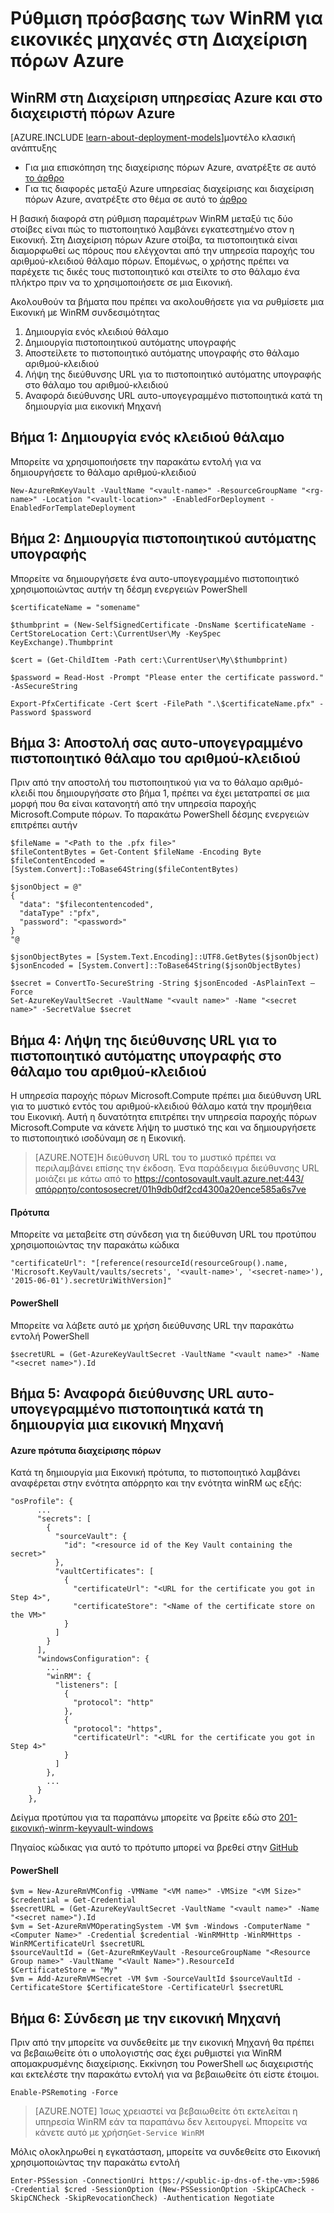 <properties
    pageTitle="Ρύθμιση πρόσβασης των WinRM για εικονικές μηχανές στη Διαχείριση πόρων Azure | Microsoft Azure"
    description="Τρόπος εγκατάστασης του WinRM πρόσβαση για χρήση με ένα διαχειριστή πόρων Azure εικονική μηχανή"
    services="virtual-machines-windows"
    documentationCenter=""
    authors="singhkays"
    manager="timlt"
    editor=""
    tags="azure-resource-manager"/>

<tags
    ms.service="virtual-machines-windows"
    ms.workload="infrastructure-services"
    ms.tgt_pltfrm="vm-windows"
    ms.devlang="na"
    ms.topic="article"
    ms.date="06/16/2016"
    ms.author="singhkay"/>

# <a name="setting-up-winrm-access-for-virtual-machines-in-azure-resource-manager"></a>Ρύθμιση πρόσβασης των WinRM για εικονικές μηχανές στη Διαχείριση πόρων Azure

## <a name="winrm-in-azure-service-management-vs-azure-resource-manager"></a>WinRM στη Διαχείριση υπηρεσίας Azure και στο διαχειριστή πόρων Azure

[AZURE.INCLUDE [learn-about-deployment-models](../../includes/learn-about-deployment-models-rm-include.md)]μοντέλο κλασική ανάπτυξης

* Για μια επισκόπηση της διαχείρισης πόρων Azure, ανατρέξτε σε αυτό [το άρθρο](../azure-resource-manager/resource-group-overview.md)
* Για τις διαφορές μεταξύ Azure υπηρεσίας διαχείρισης και διαχείριση πόρων Azure, ανατρέξτε στο θέμα σε αυτό το [άρθρο](../resource-manager-deployment-model.md)

Η βασική διαφορά στη ρύθμιση παραμέτρων WinRM μεταξύ τις δύο στοίβες είναι πώς το πιστοποιητικό λαμβάνει εγκατεστημένο στον η Εικονική. Στη Διαχείριση πόρων Azure στοίβα, τα πιστοποιητικά είναι διαμορφωθεί ως πόρους που ελέγχονται από την υπηρεσία παροχής του αριθμού-κλειδιού θάλαμο πόρων. Επομένως, ο χρήστης πρέπει να παρέχετε τις δικές τους πιστοποιητικό και στείλτε το στο θάλαμο ένα πλήκτρο πριν να το χρησιμοποιήσετε σε μια Εικονική.

Ακολουθούν τα βήματα που πρέπει να ακολουθήσετε για να ρυθμίσετε μια Εικονική με WinRM συνδεσιμότητας

1. Δημιουργία ενός κλειδιού θάλαμο
2. Δημιουργία πιστοποιητικού αυτόματης υπογραφής
3. Αποστείλετε το πιστοποιητικό αυτόματης υπογραφής στο θάλαμο αριθμού-κλειδιού
4. Λήψη της διεύθυνσης URL για το πιστοποιητικό αυτόματης υπογραφής στο θάλαμο του αριθμού-κλειδιού
5. Αναφορά διεύθυνσης URL αυτο-υπογεγραμμένο πιστοποιητικά κατά τη δημιουργία μια εικονική Μηχανή

## <a name="step-1-create-a-key-vault"></a>Βήμα 1: Δημιουργία ενός κλειδιού θάλαμο

Μπορείτε να χρησιμοποιήσετε την παρακάτω εντολή για να δημιουργήσετε το θάλαμο αριθμού-κλειδιού

```
New-AzureRmKeyVault -VaultName "<vault-name>" -ResourceGroupName "<rg-name>" -Location "<vault-location>" -EnabledForDeployment -EnabledForTemplateDeployment
```

## <a name="step-2-create-a-self-signed-certificate"></a>Βήμα 2: Δημιουργία πιστοποιητικού αυτόματης υπογραφής
Μπορείτε να δημιουργήσετε ένα αυτο-υπογεγραμμένο πιστοποιητικό χρησιμοποιώντας αυτήν τη δέσμη ενεργειών PowerShell

```
$certificateName = "somename"

$thumbprint = (New-SelfSignedCertificate -DnsName $certificateName -CertStoreLocation Cert:\CurrentUser\My -KeySpec KeyExchange).Thumbprint

$cert = (Get-ChildItem -Path cert:\CurrentUser\My\$thumbprint)

$password = Read-Host -Prompt "Please enter the certificate password." -AsSecureString

Export-PfxCertificate -Cert $cert -FilePath ".\$certificateName.pfx" -Password $password
```

## <a name="step-3-upload-your-self-signed-certificate-to-the-key-vault"></a>Βήμα 3: Αποστολή σας αυτο-υπογεγραμμένο πιστοποιητικό θάλαμο του αριθμού-κλειδιού

Πριν από την αποστολή του πιστοποιητικού για να το θάλαμο αριθμό-κλειδί που δημιουργήσατε στο βήμα 1, πρέπει να έχει μετατραπεί σε μια μορφή που θα είναι κατανοητή από την υπηρεσία παροχής Microsoft.Compute πόρων. Το παρακάτω PowerShell δέσμης ενεργειών επιτρέπει αυτήν

```
$fileName = "<Path to the .pfx file>"
$fileContentBytes = Get-Content $fileName -Encoding Byte
$fileContentEncoded = [System.Convert]::ToBase64String($fileContentBytes)

$jsonObject = @"
{
  "data": "$filecontentencoded",
  "dataType" :"pfx",
  "password": "<password>"
}
"@

$jsonObjectBytes = [System.Text.Encoding]::UTF8.GetBytes($jsonObject)
$jsonEncoded = [System.Convert]::ToBase64String($jsonObjectBytes)

$secret = ConvertTo-SecureString -String $jsonEncoded -AsPlainText –Force
Set-AzureKeyVaultSecret -VaultName "<vault name>" -Name "<secret name>" -SecretValue $secret
```

## <a name="step-4-get-the-url-for-your-self-signed-certificate-in-the-key-vault"></a>Βήμα 4: Λήψη της διεύθυνσης URL για το πιστοποιητικό αυτόματης υπογραφής στο θάλαμο του αριθμού-κλειδιού

Η υπηρεσία παροχής πόρων Microsoft.Compute πρέπει μια διεύθυνση URL για το μυστικό εντός του αριθμού-κλειδιού θάλαμο κατά την προμήθεια του Εικονική. Αυτή η δυνατότητα επιτρέπει την υπηρεσία παροχής πόρων Microsoft.Compute να κάνετε λήψη το μυστικό της και να δημιουργήσετε το πιστοποιητικό ισοδύναμη σε η Εικονική.

>[AZURE.NOTE]Η διεύθυνση URL του το μυστικό πρέπει να περιλαμβάνει επίσης την έκδοση. Ένα παράδειγμα διεύθυνσης URL μοιάζει με κάτω από το https://contosovault.vault.azure.net:443/απόρρητο/contososecret/01h9db0df2cd4300a20ence585a6s7ve


#### <a name="templates"></a>Πρότυπα

Μπορείτε να μεταβείτε στη σύνδεση για τη διεύθυνση URL του προτύπου χρησιμοποιώντας την παρακάτω κώδικα

    "certificateUrl": "[reference(resourceId(resourceGroup().name, 'Microsoft.KeyVault/vaults/secrets', '<vault-name>', '<secret-name>'), '2015-06-01').secretUriWithVersion]"

#### <a name="powershell"></a>PowerShell

Μπορείτε να λάβετε αυτό με χρήση διεύθυνσης URL την παρακάτω εντολή PowerShell

    $secretURL = (Get-AzureKeyVaultSecret -VaultName "<vault name>" -Name "<secret name>").Id

## <a name="step-5-reference-your-self-signed-certificates-url-while-creating-a-vm"></a>Βήμα 5: Αναφορά διεύθυνσης URL αυτο-υπογεγραμμένο πιστοποιητικά κατά τη δημιουργία μια εικονική Μηχανή

#### <a name="azure-resource-manager-templates"></a>Azure πρότυπα διαχείρισης πόρων

Κατά τη δημιουργία μια Εικονική πρότυπα, το πιστοποιητικό λαμβάνει αναφέρεται στην ενότητα απόρρητο και την ενότητα winRM ως εξής:

    "osProfile": {
          ...
          "secrets": [
            {
              "sourceVault": {
                "id": "<resource id of the Key Vault containing the secret>"
              },
              "vaultCertificates": [
                {
                  "certificateUrl": "<URL for the certificate you got in Step 4>",
                  "certificateStore": "<Name of the certificate store on the VM>"
                }
              ]
            }
          ],
          "windowsConfiguration": {
            ...
            "winRM": {
              "listeners": [
                {
                  "protocol": "http"
                },
                {
                  "protocol": "https",
                  "certificateUrl": "<URL for the certificate you got in Step 4>"
                }
              ]
            },
            ...
          }
        },

Δείγμα προτύπου για τα παραπάνω μπορείτε να βρείτε εδώ στο [201-εικονική-winrm-keyvault-windows](https://azure.microsoft.com/documentation/templates/201-vm-winrm-keyvault-windows)

Πηγαίος κώδικας για αυτό το πρότυπο μπορεί να βρεθεί στην [GitHub](https://github.com/Azure/azure-quickstart-templates/tree/master/201-vm-winrm-keyvault-windows)

#### <a name="powershell"></a>PowerShell

    $vm = New-AzureRmVMConfig -VMName "<VM name>" -VMSize "<VM Size>"
    $credential = Get-Credential
    $secretURL = (Get-AzureKeyVaultSecret -VaultName "<vault name>" -Name "<secret name>").Id
    $vm = Set-AzureRmVMOperatingSystem -VM $vm -Windows -ComputerName "<Computer Name>" -Credential $credential -WinRMHttp -WinRMHttps -WinRMCertificateUrl $secretURL
    $sourceVaultId = (Get-AzureRmKeyVault -ResourceGroupName "<Resource Group name>" -VaultName "<Vault Name>").ResourceId
    $CertificateStore = "My"
    $vm = Add-AzureRmVMSecret -VM $vm -SourceVaultId $sourceVaultId -CertificateStore $CertificateStore -CertificateUrl $secretURL

## <a name="step-6-connecting-to-the-vm"></a>Βήμα 6: Σύνδεση με την εικονική Μηχανή
Πριν από την μπορείτε να συνδεθείτε με την εικονική Μηχανή θα πρέπει να βεβαιωθείτε ότι ο υπολογιστής σας έχει ρυθμιστεί για WinRM απομακρυσμένης διαχείρισης. Εκκίνηση του PowerShell ως διαχειριστής και εκτελέστε την παρακάτω εντολή για να βεβαιωθείτε ότι είστε έτοιμοι.

    Enable-PSRemoting -Force

>[AZURE.NOTE] Ίσως χρειαστεί να βεβαιωθείτε ότι εκτελείται η υπηρεσία WinRM εάν τα παραπάνω δεν λειτουργεί. Μπορείτε να κάνετε αυτό με χρήση`Get-Service WinRM`

Μόλις ολοκληρωθεί η εγκατάσταση, μπορείτε να συνδεθείτε στο Εικονική χρησιμοποιώντας την παρακάτω εντολή

    Enter-PSSession -ConnectionUri https://<public-ip-dns-of-the-vm>:5986 -Credential $cred -SessionOption (New-PSSessionOption -SkipCACheck -SkipCNCheck -SkipRevocationCheck) -Authentication Negotiate